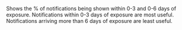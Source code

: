 Shows the % of notifications being shown within 0-3 and 0-6 days of exposure. Notifications within 0-3 days of exposure are most useful. Notifications arriving more than 6 days of exposure are least useful. 
